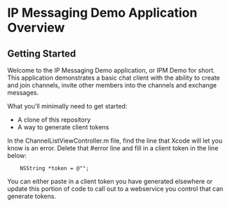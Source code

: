 # IP Messaging Demo Application Overview

## Getting Started

Welcome to the IP Messaging Demo application, or IPM Demo for short.  This application demonstrates a basic chat client with the ability to create and join channels, invite other members into the channels and exchange messages.

What you'll minimally need to get started:

- A clone of this repository
- A way to generate client tokens

In the ChannelListViewController.m file, find the line that Xcode will let you know is an error.  Delete that #error line and fill in a client token in the line below:

        NSString *token = @"";

You can either paste in a client token you have generated elsewhere or update this portion of code to call out to a webservice you control that can generate tokens.

